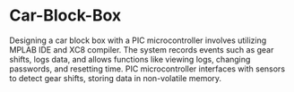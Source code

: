 # Car-Block-Box
Designing a car block box with a PIC microcontroller involves utilizing MPLAB IDE and XC8 compiler. The system records events such as gear shifts, logs data, and allows functions like viewing logs, changing passwords, and resetting time. PIC microcontroller interfaces with sensors to detect gear shifts, storing data in non-volatile memory. 
